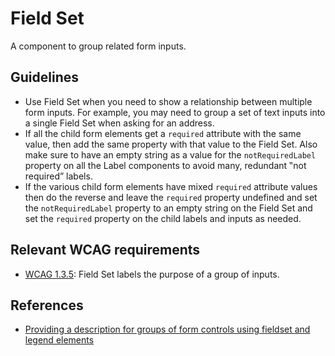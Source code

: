 <!-- @license CC0-1.0 -->

# Field Set

A component to group related form inputs.

## Guidelines

- Use Field Set when you need to show a relationship between multiple form inputs. For example, you may need to group a set of text inputs into a single Field Set when asking for an address.
- If all the child form elements get a `required` attribute with the same value, then add the same property with that value to the Field Set. Also make sure to have an empty string as a value for the `notRequiredLabel` property on all the Label components to avoid many, redundant ‟not required” labels.
- If the various child form elements have mixed `required` attribute values then do the reverse and leave the `required` property undefined and set the `notRequiredLabel` property to an empty string on the Field Set and set the `required` property on the child labels and inputs as needed.

## Relevant WCAG requirements

- [WCAG 1.3.5](https://www.w3.org/WAI/WCAG22/Understanding/identify-input-purpose.html): Field Set labels the purpose of a group of inputs.

## References

- [Providing a description for groups of form controls using fieldset and legend elements](https://www.w3.org/WAI/WCAG22/Techniques/html/H71)
